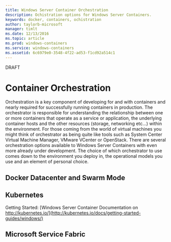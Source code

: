 ```yaml
---
title: Windows Server Container Orchestration
description: Ochistration options for Windows Server Containers.
keywords: docker, containers, ochistration
author: taylorb-microsoft
manager: timlt
ms.date: 12/13/2016
ms.topic: article
ms.prod: windows-containers
ms.service: windows-containers
ms.assetid: 6c6979e0-3548-4f22-ad53-f1cd92a514c1
---
```

DRAFT
# Container Orchestration
Orchestration is a key component of developing for and with containers and nearly required for successfully running containers in production.  The orchestrator is responsible for understanding the relationship between one or more containers that operate as a service or application, the underlying container hosts and the other resources (storage, networking etc…) within the environment.  For those coming from the world of virtual machines you might think of orchestrator as being quite like tools such as System Center Virtual Machine Manager, VMware VCenter or OpenStack.
There are several orchestration options available to Windows Server Containers with even more already under development.  The choice of which orchestrator to use comes down to the environment you deploy in, the operational models you use and an element of personal choice.
## Docker Datacenter and Swarm Mode

## Kubernetes
Getting Started: [Windows Server Container Documentation on http://kubernetes.io/](http://kubernetes.io/docs/getting-started-guides/windows/)
## Microsoft Service Fabric
